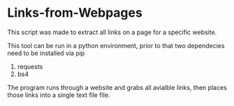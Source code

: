 # Links-from-Webpages
This script was made to extract all links on a page for a specific website.

This tool can be run in a python environment, prior to that two dependecies need to be installed via pip

1) requests
2) bs4

The program runs through a website and grabs all avialble links, then places those links into a single text file file.
